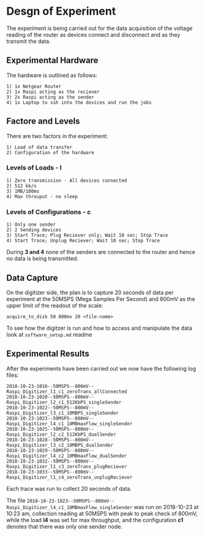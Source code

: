 # Desgn of Experiment

The experiment is being carried out for the data acquisition of the voltage reading of the router as devices connect and disconnect and as they transmit the data.

## Experimental Hardware

The hardware is outlined as follows:

    1) 1x Netgear Router
    2) 1x Raspi acting as the reciever
    3) 2x Raspi acting as the sender
    4) 1x Laptop to ssh into the devices and run the jobs

## Factore and Levels

There are two factors in the experiment:

    1) Load of data transfer
    2) Configuration of the hardware

### Levels of Loads - l<index>

    1) Zero transmission - All devices connected
    2) 512 kb/s
    3) 1MB/100ms
    4) Max throuput - no sleep

### Levels of Configurations - c<index>

    1) Only one sender
    2) 2 Sending devices
    3) Start Trace; Plug Reciever only; Wait 10 sec; Stop Trace
    4) Start Trace; Unplug Reciever; Wait 10 sec; Stop Trace

During **3 and 4** none of the senders are connected to the router and hence no data is being transmitted.

## Data Capture

On the digitizer side, the plan is to capture 20 seconds of data per experiment at the 50MSPS (Mega Samples Per Second) and 800mV as the upper limit of the readout of the scale:

    acquire_to_disk 50 800mv 20 <file-name>

To see how the digitzer is run and how to access and manipulate the data look at ```software_setup.md``` readme


## Experimental Results

After the experiments have been carried out we now have the following log files:

    2018-10-23-1016--50MSPS--800mV--Raspi_Digitizer_l1_c1_zeroTrans_allConnected
    2018-10-23-1020--50MSPS--800mV--Raspi_Digitizer_l2_c1_512KbPS_singleSender
    2018-10-23-1022--50MSPS--800mV--Raspi_Digitizer_l3_c1_10MBPS_singleSender
    2018-10-23-1023--50MSPS--800mV--Raspi_Digitizer_l4_c1_10MBmaxFlow_singleSender
    2018-10-23-1025--50MSPS--800mV--Raspi_Digitizer_l2_c2_512KbPS_dualSender
    2018-10-23-1028--50MSPS--800mV--Raspi_Digitizer_l3_c2_10MBPS_dualSender
    2018-10-23-1029--50MSPS--800mV--Raspi_Digitizer_l4_c2_10MBmaxFlow_dualSender
    2018-10-23-1032--50MSPS--800mV--Raspi_Digitizer_l1_c3_zeroTrans_plugReciever
    2018-10-23-1033--50MSPS--800mV--Raspi_Digitizer_l1_c4_zeroTrans_unplugReciever

Each trace was run to collect 20 seconds of data.

The file ```2018-10-23-1023--50MSPS--800mV--Raspi_Digitizer_l4_c1_10MBmaxFlow_singleSender``` was run on 2018-10-23 at 10:23 am, collection reading at 50MSPS with peak to peak check of 800mV, while the load **l4** was set for max throughput, and the configuration **c1** denotes that there was only one sender node.